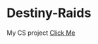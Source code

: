 # Destiny-Raids
My CS project
<a href="file:///C:/Users/zacha/OneDrive/Web%20Design/Destiny/index.html">Click Me</a>
